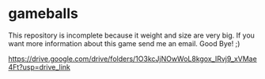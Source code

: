 # gameballs

This repository is incomplete because it weight and size are very big. If you want more information about this game send me an email. Good Bye! ;)

https://drive.google.com/drive/folders/1O3kcJjNOwWoL8kgox_IRvj9_xVMae4Ft?usp=drive_link
